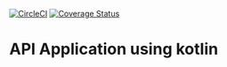 [![CircleCI](https://circleci.com/gh/seriwb/kotlin-api-sample.svg?style=shield)](https://circleci.com/gh/seriwb/kotlin-api-sample)
[![Coverage Status](https://coveralls.io/repos/github/seriwb/kotlin-api-sample/badge.svg)](https://coveralls.io/github/seriwb/kotlin-api-sample)

# API Application using kotlin

